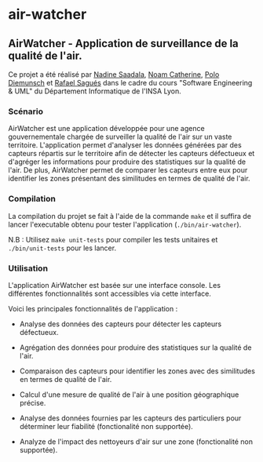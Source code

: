 # air-watcher

## AirWatcher - Application de surveillance de la qualité de l'air.

Ce projet a été réalisé par [Nadine Saadala](https://github.com/nadine-saadalla), [Noam Catherine](https://github.com/Mushahime), [Polo Diemunsch](https://github.com/polo-diemunsch) et [Rafael Sagués](https://github.com/sagueso) dans le cadre du cours "Software Engineering & UML" du Département Informatique de l'INSA Lyon.

### Scénario

AirWatcher est une application développée pour une agence gouvernementale chargée de surveiller la qualité de l'air sur un vaste territoire. L'application permet d'analyser les données générées par des capteurs répartis sur le territoire afin de détecter les capteurs défectueux et d'agréger les informations pour produire des statistiques sur la qualité de l'air. De plus, AirWatcher permet de comparer les capteurs entre eux pour identifier les zones présentant des similitudes en termes de qualité de l'air.

### Compilation

La compilation du projet se fait à l'aide de la commande `make` et il suffira de lancer l'executable obtenu pour tester l'application (`./bin/air-watcher`).

N.B : Utilisez `make unit-tests` pour compiler les tests unitaires et `./bin/unit-tests` pour les lancer.

### Utilisation

L'application AirWatcher est basée sur une interface console. Les différentes fonctionnalités sont accessibles via cette interface.

Voici les principales fonctionnalités de l'application :

- Analyse des données des capteurs pour détecter les capteurs défectueux.

- Agrégation des données pour produire des statistiques sur la qualité de l'air.

- Comparaison des capteurs pour identifier les zones avec des similitudes en termes de qualité de l'air.

- Calcul d'une mesure de qualité de l'air à une position géographique précise.

- Analyse des données fournies par les capteurs des particuliers pour déterminer leur fiabilité (fonctionalité non supportée).

- Analyze de l'impact des nettoyeurs d'air sur une zone (fonctionalité non supportée).
